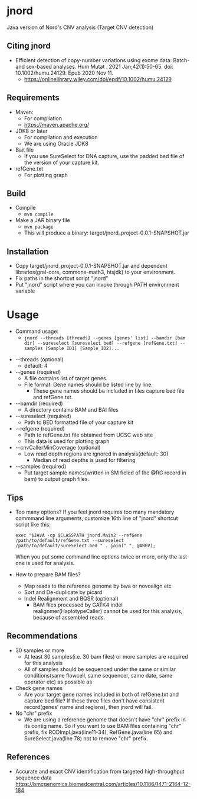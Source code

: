 # jnord
Java version of Nord's CNV analysis (Target CNV detection)

## Citing jnord
- Efficient detection of copy-number variations using exome data: Batch- and sex-based analyses. Hum Mutat
. 2021 Jan;42(1):50-65. doi: 10.1002/humu.24129. Epub 2020 Nov 11.
  - https://onlinelibrary.wiley.com/doi/epdf/10.1002/humu.24129
## Requirements
- Maven:
  - For compilation
  -   https://maven.apache.org/
- JDK8 or later
  - For compilation and execution
  - We are using Oracle JDK8 
- Bait file
  - If you use SureSelect for DNA capture, use the padded bed file of the version of your capture kit.
- refGene.txt
  - For plotting graph

## Build
+ Compile
  - ```mvn compile```
+ Make a JAR binary file
  - ```mvn package```
  - This will produce a binary: target/jnord_project-0.0.1-SNAPSHOT.jar

## Installation
+ Copy target/jnord_project-0.0.1-SNAPSHOT.jar and dependent libraries(gral-core, commons-math3, htsjdk) to your environment.
+ Fix paths in the shortcut script "jnord" 
+ Put "jnord" script where you can invoke through PATH environment variable

# Usage
- Command usage:
   - ```jnord --threads [threads] --genes [genes' list] --bamdir [bam dir] --sureselect [sureselect bed] --refgene [refGene.txt] --samples [Sample ID1] [Sample_ID2]...```
+ --threads (optional)
   - default: 4
+ --genes (required)
   - A file contains list of target genes. 
   - File format: Gene names should be listed line by line.
      - These gene names should be included in files capture bed file and refGene.txt. 
+ --bamdir (required)
   - A directory contains BAM and BAI files
+ --sureselect (required)
   - Path to BED formatted file of your capture kit
+ --refgene (required)
   - Path to refGene.txt file obtained from UCSC web site
   - This data is used for plotting graph
+ --cnvCallerMinCoverage (optional)
   - Low read depth regions are ignored in analysis(default: 30)
     - Median of read depths is used for filtering
+ --samples (required)
   - Put target sample names(written in SM fieled of the @RG record in bam) to output graph files.

## Tips
- Too many options?
If you feel jnord requires too many mandatory commmand line arguments, 
customize 16th line of "jnord" shortcut script like this:
 
   ```exec "$JAVA -cp $CLASSPATH jnord.Main2 --refGene /path/to/default/refGene.txt --sureselect /path/to/default/SureSelect.bed " . join(" ", @ARGV);```
   
  When you put some command line options twice or more, only the last one is used for analysis.

- How to prepare BAM files?
  + Map reads to the reference genome by bwa or novoalign etc
  + Sort and De-duplicate by picard
  + Indel Realignment and BQSR  (optional)
    + BAM files processed by GATK4 indel realignmer(HaplotypeCaller) cannot be used for this analysis, because of assembled reads.
  
## Recommendations
+ 30 samples or more 
   - At least 30 samples(i.e. 30 bam files) or more samples are required for this analysis
   - All of samples should be sequenced under the same or similar conditions(same flowcell, same sequencer, same date, same operator etc) as possible as
+ Check gene names
   - Are your target gene names included in both of refGene.txt and capture bed file? If these three files don't have consistent record(genes' name and regions), then jnord will fail.
+ No "chr" prefix 
   - We are using a reference genome that doesn't have "chr" prefix in its contig name. So if you want to use BAM files containing "chr" prefix, fix RODImpl.java(line11-34), RefGene.java(line 65) and SureSelect.java(line 78) not to remove "chr" prefix.
## References
+ Accurate and exact CNV identification from targeted high-throughput sequence data
    https://bmcgenomics.biomedcentral.com/articles/10.1186/1471-2164-12-184
